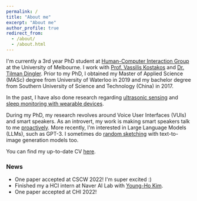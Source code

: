 ```yaml
---
permalink: /
title: "About me"
excerpt: "About me"
author_profile: true
redirect_from: 
  - /about/
  - /about.html
---
```


I'm currently a 3rd year PhD student at [Human-Computer Interaction Group](https://cis.unimelb.edu.au/hci) at the University of Melbourne. I work with [Prof. Vassilis Kostakos](https://people.eng.unimelb.edu.au/vkostakos/index.php) and [Dr. Tilman Dingler](http://tilmanification.com/). Prior to my PhD, I obtained my Master of Applied Science (MASc) degree from University of Waterloo in 2019 and my bachelor degree from Southern University of Science and Technology (China) in 2017.

In the past, I have also done research regarding [ultrasonic sensing](https://www.hindawi.com/journals/cmmm/2018/3675974/) and [sleep monitoring with wearable devices](https://mhealth.jmir.org/2021/6/e26462/). 

During my PhD, my research revolves around Voice User Interfaces (VUIs) and smart speakers. As an introvert, my work is making smart speakers talk to me [proactively](https://jingwei-s.github.io/images/speaker_prototype.jpg). More recently, I'm interested in Large Language Models (LLMs), such as GPT-3. I sometimes do [random sketching](https://jingwei-s.github.io/images/godzilla_fight_trump.png) with text-to-image generation models too.

 

You can find my up-to-date CV [here](https://jingwei-s.github.io/files/Resume_JingWei.pdf).

### News
- One paper accepted at CSCW 2022! I'm super excited :)
- Finished my a HCI intern at Naver AI Lab with [Young-Ho Kim](http://younghokim.net/).
- One paper accepted at CHI 2022!

